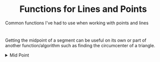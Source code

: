 <h1 align="center">Functions for Lines and Points</h1>

<p>Common functions I've had to use when working with points and lines</p>
<h1></h1>

<p>Getting the midpoint of a segment can be useful on its own or part of another function/algorithm such as finding the circumcenter of a triangle.</p>

<details>  
  <summary>Mid Point</summary>
   
  ```java
  /**
   * getting the mid point between two points
   *
   * @param {PVector}   a      first value
   * @param {PVector}   b      second value
   * @return a point between a and b
   */
  PVector midpoint(PVector a, PVector b) {
    float x = (a.x + b.x) / 2;
    float y = (a.y + b.y) / 2;
    return new PVector(x, y);
  }
 ```
  <p> You can also get the mid point using Lerp by passing in 0.5 for t or any value along the segement given t.</p>
  
  ```java
  /**
   * getting the mid point between two points
   *
   * @param {PVector}   a      first value
   * @param {PVector}   b      second value
   * @param {float}    t      amount between 0.0 and 1.0
   * @return a point between a and b given t
   */
  PVector midLerp(PVector a, PVector b, float t) {
    float x = lerp(a.x, b.x, t);
    float y = lerp(a.y, b.y, t);
    return new PVector(x, y);
  }
 ```
</details>
